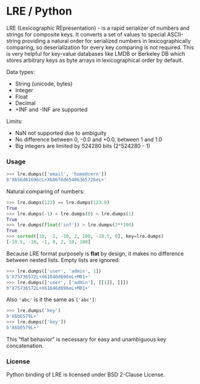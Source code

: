 # LRE / Python

LRE (Lexicographic REpresentation) - is a rapid serializer of numbers and strings for composite keys. It converts a set of values to special ASCII-string providing a natural order for serialized numbers in lexicographically comparing, so deserialization for every key comparing is not required. This is very helpful for key-value databases like LMDB or Berkeley DB which stores arbitrary keys as byte arrays in lexicographical order by default.

Data types:
* String (unicode, bytes)
* Integer
* Float
* Decimal
* +INF and -INF are supported

Limits:
* NaN not supported due to ambiguity
* No difference between 0, -0.0 and +0.0, between 1 and 1.0
* Big integers are limited by 524280 bits (2^524280 - 1)

### Usage
```python
>>> lre.dumps(['email', 'home@cern'])
b'X656d61696cL+X686f6d65406365726eL+'
```

Natural comparing of numbers:
```python
>>> lre.dumps(123) == lre.dumps(123.0)
True
>>> lre.dumps(-1) < lre.dumps(0) < lre.dumps(1)
True
>>> lre.dumps(float('inf')) > lre.dumps(2**100)
True
>>> sorted([10, -1, -10, 2, 100, -10.5, 0], key=lre.dumps)
[-10.5, -10, -1, 0, 2, 10, 100]
```

Because LRE format purposely is **flat** by design, it makes no difference between nested lists. Empty lists are ignored:
```python
>>> lre.dumps(['user', 'admin', 1])
b'X75736572L+X61646d696eL+M01+'
>>> lre.dumps(['user', ['admin'], [[1]], []])
b'X75736572L+X61646d696eL+M01+'
```

Also `'abc'` is it the same as `['abc']`:
```python
>>> lre.dumps('key')
b'X6b6579L+'
>>> lre.dumps(['key'])
b'X6b6579L+'
```

This "flat behavior" is necessary for easy and unambiguous key concatenation.

### License
Python binding of LRE is licensed under BSD 2-Clause License.